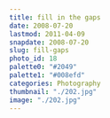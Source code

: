 ```yaml
---
title: fill in the gaps
date: 2008-07-20
lastmod: 2011-04-09
snapdate: 2008-07-20
slug: fill-gaps
photo_id: 18
palette0: "#2049"
palette1: "#008efd"
categories: Photography
thumbnail: "./202.jpg"
image: "./202.jpg"
---
```

